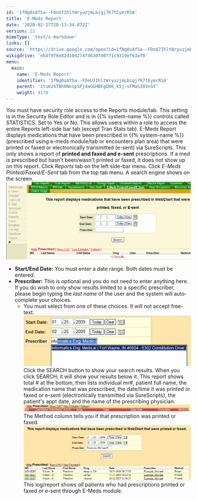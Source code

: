 ```yaml
---
id: '1fNg0sAfSa--FDnU7IhltWryuzjmLbiqj7K7tEymrRSA'
title: 'E-Meds Report'
date: '2020-02-27T20:13:34.072Z'
version: 22
mimeType: 'text/x-markdown'
links: []
source: 'https://drive.google.com/open?id=1fNg0sAfSa--FDnU7IhltWryuzjmLbiqj7K7tEymrRSA'
wikigdrive: 'eb4f9f8e82d104274f4630740771c9319ef63af0'
menu:
  main:
    name: 'E-Meds Report'
    identifier: '1fNg0sAfSa--FDnU7IhltWryuzjmLbiqj7K7tEymrRSA'
    parent: '1tumzkTBh0NospSPjdaGGHBFgQH6_k5j-sFMaSI0VnSY'
    weight: 4170
---
```

You must have security role access to the Reports module/tab. This setting is in the Security Role Editor and is in {{% system-name %}} controls called STATISTICS. Set to Yes or No. This allows users within a role to access the entire Reports left-side bar tab (except Tran Stats tab).
E-Meds Report displays medications that have been prescribed in {{% system-name %}} (prescribed using e-meds module/tab or encounters plan area) that were printed or faxed or electronically transmitted (e-sent) via SureScripts. This only shows a report of **printed and faxed and e-sent** prescriptions. If a med is prescribed but hasn't been/wasn't printed or faxed, it does not show up on this report.
Click *Reports* tab on the left side-bar menu.
Click *E-Meds Printed/Faxed/E-Sent* tab from the top tab menu.
A search engine shows on the screen.
![](e-meds-report.assets/1000000000000395000001817CBAA0F044F95BF7.png)
* <strong>Start/End Date:</strong> You must enter a date range. Both dates must be entered.
* <strong>Prescriber:</strong> This is optional and you do not need to enter anything here. If you do wish to only show results limited to a specific prescriber, please begin typing the <em>last name</em> of the user and the system will auto-complete your choices.
    * You must select from one of these choices. It will not accept free-text.
![](e-meds-report.assets/10000000000001F7000000981861EC8FE2550F98.png)
Click the SEARCH button to show your search results.
When you click SEARCH, it will show your results below it.
This report shows total # at the bottom, then lists individual mr#, patient full name, the medication name that was prescribed, the date/time it was printed or faxed or e-sent (electronically transmitted via SureScripts), the patient's appt date, and the name of the prescribing physician.
![](e-meds-report.assets/10000000000003920000002ABD1E6BF23CAF24F3.jpg)
The Method column tells you if that prescription was printed or faxed.
![](e-meds-report.assets/100000000000038C00000129BACA202DFC9D051A.png)
This log/report shows *all* patients who had prescriptions printed or faxed or e-sent through E-Meds module.
